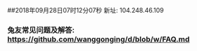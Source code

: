 ##2018年09月28日07时12分07秒 新址: 104.248.46.109
### 兔友常见问题及解答: https://github.com/wanggonging/d/blob/w/FAQ.md
